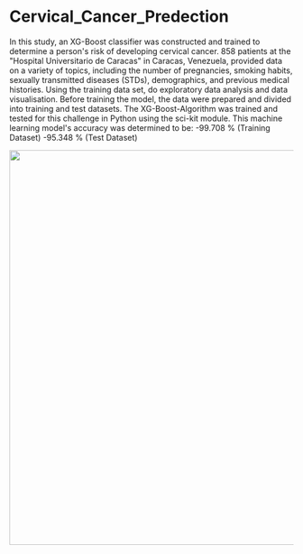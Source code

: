 
# Cervical_Cancer_Predection

In this study, an XG-Boost classifier was constructed and trained to determine a person's risk of developing cervical cancer. 858 patients at the "Hospital Universitario de Caracas" in Caracas, Venezuela, provided data on a variety of topics, including the number of pregnancies, smoking habits, sexually transmitted diseases (STDs), demographics, and previous medical histories. Using the training data set, do exploratory data analysis and data visualisation. Before training the model, the data were prepared and divided into training and test datasets. The XG-Boost-Algorithm was trained and tested for this challenge in Python using the sci-kit module. This machine learning model's accuracy was determined to be: 
-99.708 % (Training Dataset) 
-95.348 % (Test Dataset)

<p align="center">  
 <img src="https://miro.medium.com/max/3164/1*GRdoM-q5Sc0l58EBw9qQcA.png" width="700"/>
</p>                                                             

